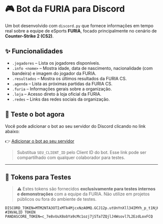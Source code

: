 # 🎮 Bot da FURIA para Discord

Um bot desenvolvido com `discord.py` que fornece informações em tempo real sobre a equipe de eSports **FURIA**, focado principalmente no cenário de **Counter-Strike 2 (CS2)**.

## ✨ Funcionalidades

- `.jogadores` – Lista os jogadores disponíveis.
- `.info <nome>` – Mostra idade, data de nascimento, nacionalidade (com bandeira) e imagem do jogador da FURIA.
- `.resultados` – Mostra os últimos resultados da FURIA CS.
- `.agenda` – Lista as próximas partidas da FURIA CS.
- `.furia` – Informações gerais sobre a organização.
- `.loja` – Acesso direto à loja oficial da FURIA.
- `.redes` – Links das redes sociais da organização.

## 🤖 Teste o bot agora

Você pode adicionar o bot ao seu servidor do Discord clicando no link abaixo:

👉 [Adicionar o bot ao seu servidor](https://discord.com/oauth2/authorize?client_id=1365079211982717041)

> Substitua `SEU_CLIENT_ID` pelo Client ID do bot. Esse link pode ser compartilhado com qualquer colaborador para testes.

---

## 🔑 Tokens para Testes

> ⚠️ Estes tokens são fornecidos **exclusivamente para testes internos e demonstrações** com a equipe da FURIA. Não utilize em projetos públicos ou fora do ambiente de testes.

```env
DISCORD_TOKEN=MTM2NTA3OTIxMTk4MjcxNzA0MQ.GCJ12p.utUnYnXll34IMYh_p_t1NjHNPUEzAoJB8NdXqY #INVALID TOKEN
PANDASCORE_TOKEN=c_7e8vUuX8obYa9cMc1ozj7jSTa7ZQjlJ4Wsovl7L2EzdLoxFCQ
